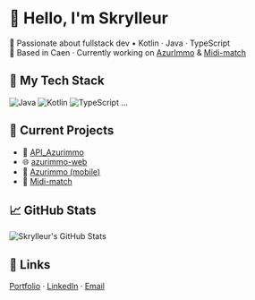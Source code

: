 # 👋 Hello, I'm Skrylleur

🎯 Passionate about fullstack dev • Kotlin · Java · TypeScript  
📍 Based in Caen · Currently working on [AzurImmo](#) & [Midi-match](#)

## 🚀 My Tech Stack
![Java](https://img.shields.io/badge/Java-ED8B00?style=for-the-badge&logo=java&logoColor=white)
![Kotlin](https://img.shields.io/badge/Kotlin-7F52FF?style=for-the-badge&logo=kotlin&logoColor=white)
![TypeScript](https://img.shields.io/badge/TypeScript-3178C6?style=for-the-badge&logo=typescript&logoColor=white)
...

## 🧠 Current Projects
- 🔧 [API_Azurimmo](https://github.com/Skrylleur/API_Azurimmo)
- 🌐 [azurimmo-web](https://github.com/Skrylleur/azurimmo-web)
- 📱 [Azurimmo (mobile)](https://github.com/Skrylleur/Azurimmo)
- 🧪 [Midi-match](https://github.com/Skrylleur/Midi-match)

## 📈 GitHub Stats
![Skrylleur's GitHub Stats](https://github-readme-stats.vercel.app/api?username=Skrylleur&show_icons=true&theme=radical)

## 🔗 Links
[Portfolio](https://github.com/Skrylleur/Portfolio-2025) · [LinkedIn](#) · [Email](mailto:...@...)
